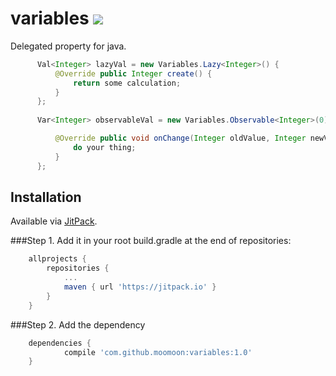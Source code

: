 # variables  [![](https://jitpack.io/v/moomoon/variables.svg)](https://jitpack.io/#moomoon/variables)
Delegated property for java.



```java
      Val<Integer> lazyVal = new Variables.Lazy<Integer>() {
          @Override public Integer create() {
              return some calculation;
          }
      }; 
        
      Var<Integer> observableVal = new Variables.Observable<Integer>(0) {

          @Override public void onChange(Integer oldValue, Integer newValue) {
              do your thing;
          }
      };

```



## Installation
Available via [JitPack](https://jitpack.io/).

###Step 1.
Add it in your root build.gradle at the end of repositories:
```groovy
	allprojects {
		repositories {
			...
			maven { url 'https://jitpack.io' }
		}
	}
```
###Step 2. 
Add the dependency
```groovy
	dependencies {
	        compile 'com.github.moomoon:variables:1.0'
	}
```

